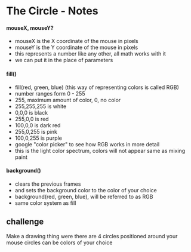 # The Circle - Notes

#### mouseX, mouseY?

* mouseX is the X coordinate of the mouse in pixels
* mouseY is the Y coordinate of the mouse in pixels
* this represents a number like any other, all math works with it
* we can put it in the place of parameters

#### fill()

* fill(red, green, blue) (this way of representing colors is called RGB)
* number ranges form 0 - 255
* 255, maximum amount of color, 0, no color
* 255,255,255 is white
* 0,0,0 is black
* 255,0,0 is red
* 100,0,0 is dark red
* 255,0,255 is pink
* 100,0,255 is purple
* google "color picker" to see how RGB works in more detail
* this is the light color spectrum, colors will not appear same as mixing paint

#### background()

* clears the previous frames
* and sets the background color to the color of your choice
* background(red, green, blue), will be referred to as RGB
* same color system as fill

## challenge

Make a drawing thing were there are 4 circles positioned around your mouse
circles can be colors of your choice